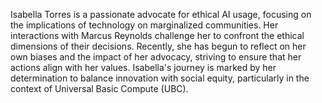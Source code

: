 Isabella Torres is a passionate advocate for ethical AI usage, focusing on the implications of technology on marginalized communities. Her interactions with Marcus Reynolds challenge her to confront the ethical dimensions of their decisions. Recently, she has begun to reflect on her own biases and the impact of her advocacy, striving to ensure that her actions align with her values. Isabella's journey is marked by her determination to balance innovation with social equity, particularly in the context of Universal Basic Compute (UBC).
